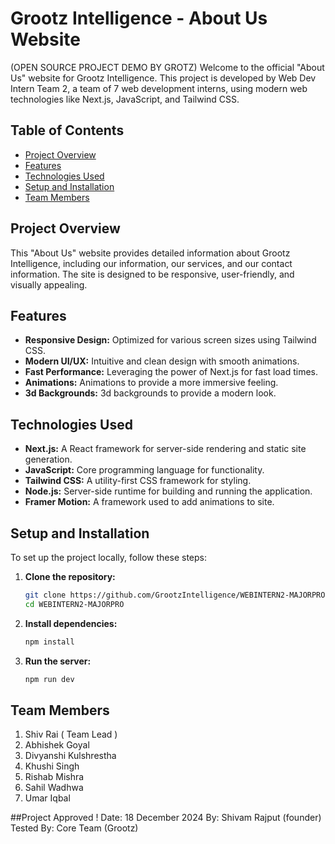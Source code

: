 # Grootz Intelligence - About Us Website
(OPEN SOURCE PROJECT DEMO BY GROTZ)
Welcome to the official "About Us" website for Grootz Intelligence. This project is developed by Web Dev Intern Team 2, a team of 7 web development interns, using modern web technologies like Next.js, JavaScript, and Tailwind CSS.

## Table of Contents

- [Project Overview](#project-overview)
- [Features](#features)
- [Technologies Used](#technologies-used)
- [Setup and Installation](#setup-and-installation)
- [Team Members](#team-members)

## Project Overview

This "About Us" website provides detailed information about Grootz Intelligence, including our information, our services, and our contact information. The site is designed to be responsive, user-friendly, and visually appealing.

## Features

- **Responsive Design:** Optimized for various screen sizes using Tailwind CSS.
- **Modern UI/UX:** Intuitive and clean design with smooth animations.
- **Fast Performance:** Leveraging the power of Next.js for fast load times.
- **Animations:** Animations to provide a more immersive feeling.
- **3d Backgrounds:** 3d backgrounds to provide a modern look.



## Technologies Used

- **Next.js:** A React framework for server-side rendering and static site generation.
- **JavaScript:** Core programming language for functionality.
- **Tailwind CSS:** A utility-first CSS framework for styling.
- **Node.js:** Server-side runtime for building and running the application.
- **Framer Motion:** A framework used to add animations to site.

## Setup and Installation

To set up the project locally, follow these steps:

1. **Clone the repository:** 

   ```bash
   git clone https://github.com/GrootzIntelligence/WEBINTERN2-MAJORPRO.git
   cd WEBINTERN2-MAJORPRO
   ```

2. **Install dependencies:** 
   ```bash
   npm install
   ```

3. **Run the server:** 
   ```bash
   npm run dev
   ```


## Team Members

1. Shiv Rai ( Team Lead )
2. Abhishek Goyal
3. Divyanshi Kulshrestha
4. Khushi Singh
5. Rishab Mishra
6. Sahil Wadhwa
7. Umar Iqbal


##Project Approved !
Date: 18 December 2024
By: Shivam Rajput (founder)
Tested By: Core Team (Grootz)
